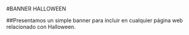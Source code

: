 #BANNER HALLOWEEN

##Presentamos un simple banner para incluir en cualquier página web relacionado con Halloween.
